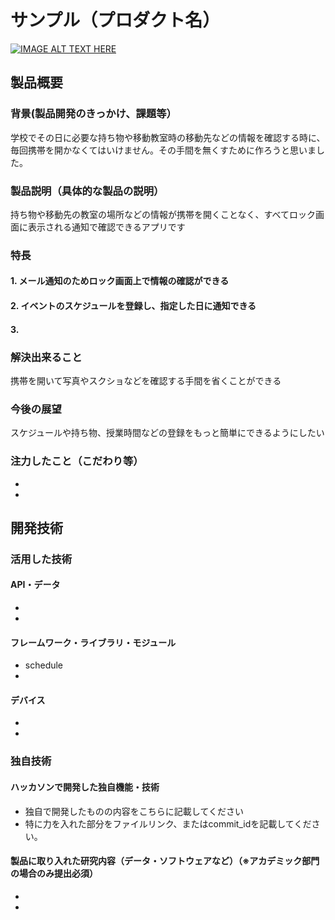 # サンプル（プロダクト名）

[![IMAGE ALT TEXT HERE](https://jphacks.com/wp-content/uploads/2023/07/JPHACKS2023_ogp.png)](https://www.youtube.com/watch?v=yYRQEdfGjEg)

## 製品概要
### 背景(製品開発のきっかけ、課題等）
学校でその日に必要な持ち物や移動教室時の移動先などの情報を確認する時に、毎回携帯を開かなくてはいけません。その手間を無くすために作ろうと思いました。​

### 製品説明（具体的な製品の説明）
持ち物や移動先の教室の場所などの情報が携帯を開くことなく、すべてロック画面に表示される通知で確認できるアプリです

### 特長
#### 1. メール通知のためロック画面上で情報の確認ができる
#### 2. イベントのスケジュールを登録し、指定した日に通知できる
#### 3. 

### 解決出来ること
携帯を開いて写真やスクショなどを確認する手間を省くことができる
### 今後の展望
スケジュールや持ち物、授業時間などの登録をもっと簡単にできるようにしたい
### 注力したこと（こだわり等）
* 
* 

## 開発技術
### 活用した技術
#### API・データ
* 
* 

#### フレームワーク・ライブラリ・モジュール
* schedule
* 

#### デバイス
* 
* 

### 独自技術
#### ハッカソンで開発した独自機能・技術
* 独自で開発したものの内容をこちらに記載してください
* 特に力を入れた部分をファイルリンク、またはcommit_idを記載してください。

#### 製品に取り入れた研究内容（データ・ソフトウェアなど）（※アカデミック部門の場合のみ提出必須）
* 
* 
